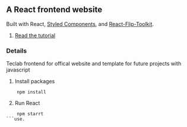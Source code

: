 ## A React frontend website
Built with React, [Styled Components](https://www.styled-components.com/), and [React-Flip-Toolkit](https://github.com/aholachek/react-flip-toolkit).

1. [Read the tutorial](https://css-tricks.com/building-a-complex-ui-animation-in-react-simply/)


### Details

Teclab frontend for offical website and template for future projects with javascript 

1. Install packages
```shell
    npm install
```

2. Run React
```shell
    npm starrt
```use.
